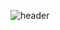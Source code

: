 ![header](https://capsule-render.vercel.app/api?type=waving&color=043fe6&height=200&section=header&text=김예림DGSW&fontSize=60)
